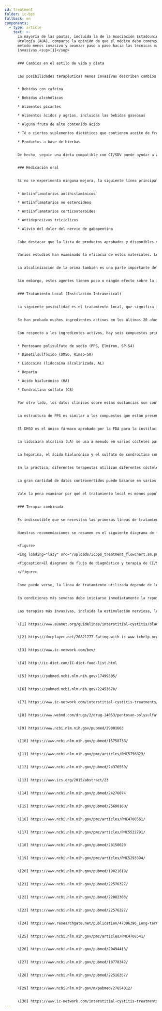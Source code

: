 ```yaml
---
id: treatment
folder: ic-bps
fallback: en
components:
  - type: article
    text: >-
      La mayoría de las pautas, incluida la de la Asociación Estadounidense de
      Urología (AUA), comparte la opinión de que el médico debe comenzar con el
      método menos invasivo y avanzar paso a paso hacia las técnicas más
      invasivas.<sup>[1]</sup>


      ### Cambios en el estilo de vida y dieta


      Las posibilidades terapéuticas menos invasivas describen cambios en el estilo de vida. La dieta tiene un gran efecto en los síntomas. Las listas de alimentos y bebidas de CI/SDV están ampliamente disponibles en Internet,<sup>[2],[3],[4]</sup> y también se han publicado artículos científicos sobre este tema.<sup>[5],[6]</sup> La mayoría de las referencias están de acuerdo en que ciertos alimentos irritan la pared de la vejiga dañada. Las listas suelen mencionar las siguientes cosas:


      * Bebidas con cafeína

      * Bebidas alcohólicas

      * Alimentos picantes

      * Alimentos ácidos y agrios, incluidas las bebidas gaseosas

      * Alguna fruta de alto contenido ácido

      * Té o ciertos suplementos dietéticos que contienen aceite de fragancia y/o compuestos volátiles de aceite

      * Productos a base de hierbas


      De hecho, seguir una dieta compatible con CI/SDV puede ayudar a aliviar los síntomas. Sin embargo, los cambios en el estilo de vida y la dieta por sí solos no siempre ayudan en los casos especialmente graves. Por lo general, los efectos tardan mucho en manifestarse y durante dicha terapia los síntomas pueden empeorar.


      ### Medicación oral


      Si no se experimenta ninguna mejora, la siguiente línea principal de tratamiento es la terapia oral. Los medicamentos más comunes suelen contener uno o más de los siguientes ingredientes activos:


      * Antiinflamatorios antihistamínicos

      * Antiinflamatorios no esteroideos

      * Antiinflamatorios corticosteroides

      * Antidepresivos tricíclicos

      * Alivio del dolor del nervio de gabapentina


      Cabe destacar que la lista de productos aprobados y disponibles varía mucho de un país a otro.


      Varios estudios han examinado la eficacia de estos materiales. Los resultados de estos estudios están resumidos en muchas páginas.<sup>[7]</sup> Estos medicamentos tienen un efecto antiinflamatorio, bloqueador del mediador del dolor y antidepresivo; por tanto, la medicación oral es una forma eficaz de mitigar los síntomas urinarios y/o dolorosos, mejorando así la calidad de vida del paciente.


      La alcalinización de la orina también es una parte importante del tratamiento oral, ya que la orina ácida puede irritar la vejiga y hacer los síntomas peores. Evitar los grupos de alimentos que hacen que la orina sea más ácida no es lo suficientemente eficaz en muchos casos. Por lo tanto, las píldoras alcalinizantes (medicamentos o complementos alimenticios) también desempeñan un papel importante en la medicación oral.


      Sin embargo, estos agentes tienen poco o ningún efecto sobre la integridad de la capa GAG. Cabe mencionar que existen productos que contienen una o más composiciones farmacéuticas activas (descritas en detalle más adelante) que se usan para el reabastecimiento de la capa GAG. Muchos de ellos son ampliamente conocidos y están disponibles en Internet. En este grupo, el medicamento más importante es el pentosano polisulfato sódico (PPS, Elmiron, SP-54), que está aprobado por la Administración de Alimentos y Medicamentos (FDA, EE. UU.), y se considera el único medicamento oral que ayuda activamente la reposición de la capa GAG.Independientemente del uso de agentes de reposición de la capa de GAG, la terapia oral tiene algunos inconvenientes considerables. Para llegar a la vejiga, los medicamentos deben absorberse en el sistema digestivo, ingresar a la circulación y llegar también a otros tejidos. Este hecho reduce la efectividad de los medicamentos y aumenta las posibilidades de efectos secundarios. Por ejemplo, PPS debe tomarse durante al menos 3 meses para experimentar su efecto en la capa GAG. Los PPS administrados por vía oral tomados durante un período más largo pueden tener efectos secundarios graves<sup>[8]</sup>; un descubrimiento reciente sobre este tema es particularmente preocupante.<sup>[9]</sup>


      ### Tratamiento Local (Instilación Intravesical)


      La siguiente posibilidad es el tratamiento local, que significa instilar ciertas sustancias directamente en la vejiga.


      Se han probado muchos ingredientes activos en los últimos 20 años. Se ha demostrado que algunos de estos, como BCG (Bacillus Calmette-Guarin), son ineficaces.<sup>[10]</sup> Otros, como interferir con los factores de crecimiento neuronal, tenían problemas de seguridad.<sup>[11]</sup> Con algunas sustancias sólo se han logrado mejoras parciales: por ejemplo, redujeron el dolor con vainilloides, pero no se observó mejoría en los síntomas urinarios.<sup>[12]</sup> Hay algunos agentes que se están probando actualmente, pero los resultados hasta ahora son inconsistentes y/o no concluyentes, o aún no se han realizado suficientes ensayos clínicos. El bloqueo de los receptores P2X3 (que afecta la actividad de la vejiga) puede ser prometedor, pero se necesitarían más experimentos.<sup>[13]</sup> La toxina botulínica A (BTX-A, Botox) se ha examinado varias veces, pero los resultados parecen contradictorios.<sup>[14],[15]</sup> El uso de liposomas para administrar diferentes agentes puede ser un método eficiente,<sup>[16]</sup> pero nuevamente, se necesitarían más experimentos.


      Con respecto a los ingredientes activos, hay seis compuestos principales que están asociados con la reposición de la capa de GAG. Estos son los siguientes:


      * Pentosano polisulfato de sodio (PPS, Elmiron, SP-54)

      * Dimetilsulfóxido (DMSO, Rimso-50)

      * Lidocaína (lidocaína alcalinizada, AL)

      * Heparin

      * Ácido hialurónico (HA)

      * Condroitina sulfato (CS)


      Por otro lado, los datos clínicos sobre estas sustancias son contradictorios.


      La estructura de PPS es similar a los compuestos que están presentes de forma natural en la capa de GAG. Su mecanismo de acción aún se desconoce, pero puede ser un medicamento intravesical eficaz.<sup>[17]</sup>


      El DMSO es el único fármaco aprobado por la FDA para la instilación vesical. Varios estudios sugieren que es más eficaz que algunos otros agentes,<sup>[18]</sup> mientras que otras referencias señalan los problemas relacionados con el DMSO.<sup>[19]</sup>


      La lidocaína alcalina (LA) se usa a menudo en varios cócteles para la vejiga. Según ciertas fuentes, es un fármaco eficaz en sí mismo para reemplazar la capa GAG.<sup>[20]</sup> La mayoría de los terapeutas creen que esto puede aumentar la eficacia de otros compuestos,<sup>[21]</sup> incluso si hay estudios que lo niegan.


      La heparina, el ácido hialurónico y el sulfato de condroitina son componentes naturales de la capa GAG. La heparina, sola o en combinación con otros compuestos, se utiliza a menudo en el tratamiento tópico.<sup>[22]</sup> Hay datos que dicen que es menos efectivo que, por ejemplo, DMSO (ver arriba). El ácido hialurónico puede ser el componente más extendido; su eficacia ha sido examinada varias veces, con diferentes resultados.<sup>[23],[24],[25] Los datos disponibles son igualmente contradictorios para el sulfato de condroitina.<sup>[26],[27],[28]</sup> Según algunos estudios, HA + CS podría ser tan eficaz como DMSO.<sup>[29]</sup>


      En la práctica, diferentes terapeutas utilizan diferentes cócteles para la vejiga<sup>[30]</sup> con la esperanza de que el paciente responda al tratamiento.


      La gran cantidad de datos controvertidos puede basarse en varios hechos. En primer lugar la etiología de CI/SDV aún es desconocido. Si la enfermedad puede aparecer por diferentes razones, los pacientes de diferentes etiologías pueden responder de manera diferente a los tratamientos. En segundo lugar, en muchos países, sólo uno o muy pocos de estos medicamentos están autorizados, lo que en sí mismo excluye la posibilidad de desarrollar una imagen objetiva y comparativa. En tercer lugar, en la mayoría de los países sólo se utilizan unos pocos agentes o cócteles para la instilación, generalmente en forma magistral, lo que dificulta mucho la realización de ensayos clínicos con muestras de gran tamaño.


      Vale la pena examinar por qué el tratamiento local es menos popular que la medicación oral a pesar de ser más eficaz, siempre que se utilice el medicamento adecuado. La invasión es un factor importante. Muchos médicos tienden a evitar el uso de un catéter a menos que sea inevitable. Los pacientes a menudo rechazan la terapia de instilación por temor al dolor y a problemas adicionales (microlesiones e infecciones) que puede causar el catéter.Para superar estos problemas, Urosystem ha desarrollado los productos UroDapter® y UroStill®. El primero es un pequeño dispositivo que reemplaza el catéter. Este último es un dispositivo que permite la auto-instilación para pacientes mujeres. Con UroStill®, el tratamiento de la vejiga se puede realizar en casa, sin la ayuda directa del terapeuta.


      ### Terapia combinada


      Es indiscutible que se necesitan las primeras líneas de tratamiento, métodos menos invasivos como la dieta y los medicamentos orales. Desafortunadamente, el diagnóstico no sólo lleva mucho tiempo, sino que también los efectos de las terapias menos invasivas aparecen más tarde. Esto conduce a una situación común en la que los pacientes pierden de 1 a 3 años o más viviendo con un dolor difícilmente tolerable, síndromes urinarios graves y un empeoramiento gradual de la calidad de vida. Cuanto más tiempo se haya pasado de esta manera, más probable que el paciente no responda en absoluto a las líneas de tratamiento menos invasivas.


      Nuestras recomendaciones se resumen en el siguiente diagrama de flujo. En casos de síntomas graves, se recomienda comenzar con una combinación de terapias orales e intravesicales para mejorar la condición del paciente lo antes posible.


      <figure>

      <img loading="lazy" src="/uploads/icbps_treatment_flowchart.sm.png" srcset="/uploads/icbps_treatment_flowchart.png 2x, /uploads/icbps_treatment_flowchart.sm.png 1x" alt="ICBPS treatment flowchart"/>

      <figcaption>El diagrama de flujo de diagnóstico y terapia de CI/SDV. Por 100% de la prueba de integridad de la capa de GAG debe entenderse el promedio de las porciones de orina medidas el primer día (consumo bajo de líquidos) (descrito en el capítulo Diagnóstico de CI/SDV).</figcaption>

      </figure>


      Como puede verse, la línea de tratamiento utilizada depende de los resultados de la prueba de integridad de la capa GAG. Los cambios en el estilo de vida, la dieta y la medicación oral sólo son suficientes en casos leves de CI/SDV. El seguimiento de los pacientes también es necesario en estos casos, ya que a pesar de los tratamientos aplicados no se puede excluir un empeoramiento de la condición. (El sistema de seguimiento de pacientes aún no se ha implementado en este sitio web).


      En condiciones más severas debe iniciarse inmediatamente la reposición de la capa de GAG a través de instilaciones en la vejiga, pero los métodos menos invasivos suelen realizarse simultáneamente.


      Las terapias más invasivas, incluida la estimulación nerviosa, la fulguración de las regiones dañadas de la capa GAG o la cistectomía, se realizan sólo si todos los demás tratamientos han sido ineficaces. Los métodos alternativos, incluida la acupuntura, la oxigenoterapia a alta presión, se recomiendan principalmente como terapia complementaria, teniendo en cuenta su relación costo-beneficio errónea.


      \[1] https://www.auanet.org/guidelines/interstitial-cystitis/bladder-pain-syndrome-(2011-amended-2014)


      \[2] https://docplayer.net/20821777-Eating-with-ic-www-ichelp-org-interstitial-cystitis-association.html


      \[3] https://www.ic-network.com/bev/


      \[4] http://ic-diet.com/IC-diet-food-list.html


      \[5] https://pubmed.ncbi.nlm.nih.gov/17499305/


      \[6] https://pubmed.ncbi.nlm.nih.gov/22453670/


      \[7] https://www.ic-network.com/interstitial-cystitis-treatments/oral-medication/


      \[8] https://www.webmd.com/drugs/2/drug-14053/pentosan-polysulfate-sodium-oral/details


      \[9] https://www.ncbi.nlm.nih.gov/pubmed/29801663


      \[10] https://www.ncbi.nlm.nih.gov/pubmed/15758738/


      \[11] https://www.ncbi.nlm.nih.gov/pmc/articles/PMC5756823/


      \[12] https://www.ncbi.nlm.nih.gov/pubmed/24376550/


      \[13] https://www.ics.org/2015/abstract/23


      \[14] https://www.ncbi.nlm.nih.gov/pubmed/24276074


      \[15] https://www.ncbi.nlm.nih.gov/pubmed/25690160/


      \[16] https://www.ncbi.nlm.nih.gov/pmc/articles/PMC4708561/


      \[17] https://www.ncbi.nlm.nih.gov/pmc/articles/PMC5522791/


      \[18] https://www.ncbi.nlm.nih.gov/pubmed/28150028


      \[19] https://www.ncbi.nlm.nih.gov/pmc/articles/PMC5293394/


      \[20] https://www.ncbi.nlm.nih.gov/pubmed/19021619/


      \[21] https://www.ncbi.nlm.nih.gov/pubmed/22576327/


      \[22] https://www.ncbi.nlm.nih.gov/pubmed/22082303/


      \[23] https://www.ncbi.nlm.nih.gov/pubmed/22576327/


      \[24] https://www.researchgate.net/publication/47396396_Long-term_results_of_intravesical_hyaluronan_therapy_in_bladder_pain_syndromeinterstitial_cystitis


      \[25] https://www.ncbi.nlm.nih.gov/pmc/articles/PMC4708541/


      \[26] https://www.ncbi.nlm.nih.gov/pubmed/20494413/


      \[27] https://www.ncbi.nlm.nih.gov/pubmed/18778342/


      \[28] https://www.ncbi.nlm.nih.gov/pubmed/22516357/


      \[29] https://www.ncbi.nlm.nih.gov/m/pubmed/27654012/


      \[30] https://www.ic-network.com/interstitial-cystitis-treatments/bladder-instillations/
---
```

